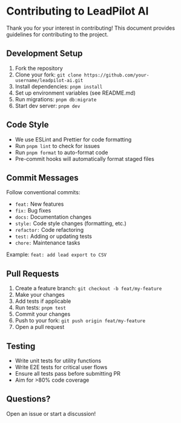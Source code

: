 # Contributing to LeadPilot AI

Thank you for your interest in contributing! This document provides guidelines for contributing to the project.

## Development Setup

1. Fork the repository
2. Clone your fork: `git clone https://github.com/your-username/leadpilot-ai.git`
3. Install dependencies: `pnpm install`
4. Set up environment variables (see README.md)
5. Run migrations: `pnpm db:migrate`
6. Start dev server: `pnpm dev`

## Code Style

- We use ESLint and Prettier for code formatting
- Run `pnpm lint` to check for issues
- Run `pnpm format` to auto-format code
- Pre-commit hooks will automatically format staged files

## Commit Messages

Follow conventional commits:
- `feat:` New features
- `fix:` Bug fixes
- `docs:` Documentation changes
- `style:` Code style changes (formatting, etc.)
- `refactor:` Code refactoring
- `test:` Adding or updating tests
- `chore:` Maintenance tasks

Example: `feat: add lead export to CSV`

## Pull Requests

1. Create a feature branch: `git checkout -b feat/my-feature`
2. Make your changes
3. Add tests if applicable
4. Run tests: `pnpm test`
5. Commit your changes
6. Push to your fork: `git push origin feat/my-feature`
7. Open a pull request

## Testing

- Write unit tests for utility functions
- Write E2E tests for critical user flows
- Ensure all tests pass before submitting PR
- Aim for >80% code coverage

## Questions?

Open an issue or start a discussion!
